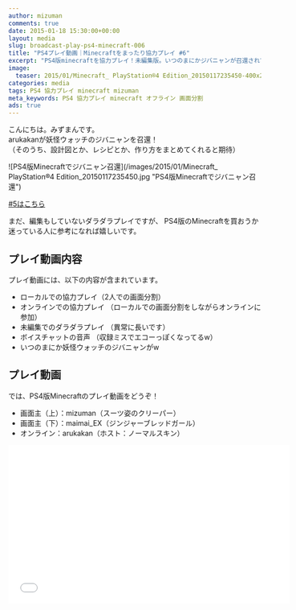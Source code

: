 ```yaml
---
author: mizuman
comments: true
date: 2015-01-18 15:30:00+00:00
layout: media
slug: broadcast-play-ps4-minecraft-006
title: "PS4プレイ動画｜Minecraftをまったり協力プレイ #6"
excerpt: "PS4版minecraftを協力プレイ！未編集版。いつのまにかジバニャンが召還されていた"
image:
  teaser: 2015/01/Minecraft_ PlayStation®4 Edition_20150117235450-400x250.png  #400x250.png
categories: media
tags: PS4 協力プレイ minecraft mizuman
meta_keywords: PS4 協力プレイ minecraft オフライン 画面分割
ads: true
---
```


こんにちは。みずまんです。  
arukakanが妖怪ウォッチのジバニャンを召還！  
（そのうち、設計図とか、レシピとか、作り方をまとめてくれると期待）

![PS4版Minecraftでジバニャン召還](/images/2015/01/Minecraft_ PlayStation®4 Edition_20150117235450.jpg "PS4版Minecraftでジバニャン召還")

[#5はこちら](/2015/01/17/broadcast-play-ps4-minecraft-005/)

まだ、編集もしていないダラダラプレイですが、
PS4版のMinecraftを買おうか迷っている人に参考になれば嬉しいです。

## プレイ動画内容

プレイ動画には、以下の内容が含まれています。

* ローカルでの協力プレイ（2人での画面分割）
* オンラインでの協力プレイ
  （ローカルでの画面分割をしながらオンラインに参加）
* 未編集でのダラダラプレイ
  （異常に長いです）
* ボイスチャットの音声
  （収録ミスでエコーっぽくなってるw）
* いつのまにか妖怪ウォッチのジバニャンがw

## プレイ動画

では、PS4版Minecraftのプレイ動画をどうぞ！

* 画面主（上）：mizuman（スーツ姿のクリーパー）
* 画面主（下）：maimai_EX（ジンジャーブレッドガール）
* オンライン：arukakan（ホスト：ノーマルスキン）

<iframe width="560" height="315" src="//www.youtube.com/embed/HadP4mWVM0Q" frameborder="0" allowfullscreen></iframe>
